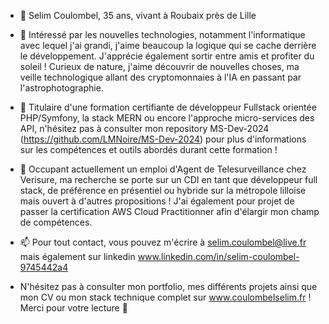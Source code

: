 - 👋 Selim Coulombel, 35 ans, vivant à Roubaix près de Lille
  
- 👀 Intéressé par les nouvelles technologies, notamment l'informatique avec lequel j'ai grandi, j'aime beaucoup la logique qui se cache derrière le développement. J'apprécie également sortir entre amis et profiter du soleil ! Curieux de nature, j'aime découvrir de nouvelles choses, ma veille technologique allant des cryptomonnaies à l'IA en passant par l'astrophotographie.

- 🌱 Titulaire d'une formation certifiante de développeur Fullstack orientée PHP/Symfony, la stack MERN ou encore l'approche micro-services des API, n'hésitez pas à consulter mon repository MS-Dev-2024 (https://github.com/LMNoire/MS-Dev-2024) pour plus d'informations sur les compétences et outils abordés durant cette formation ! 
  
- 💞️ Occupant actuellement un emploi d'Agent de Telesurveillance chez Verisure, ma recherche se porte sur un CDI en tant que développeur full stack, de préférence en présentiel ou hybride sur la métropole lilloise mais ouvert à d'autres propositions ! J'ai également pour projet de passer la certification AWS Cloud Practitionner afin d'élargir mon champ de compétences.

- 📫 Pour tout contact, vous pouvez m'écrire à selim.coulombel@live.fr mais également sur linkedin www.linkedin.com/in/selim-coulombel-9745442a4
-  N'hésitez pas à consulter mon portfolio, mes différents projets ainsi que mon CV ou mon stack technique complet sur www.coulombelselim.fr ! Merci pour votre lecture 👋
  
<!---
LMNoire/LMNoire is a ✨ special ✨ repository because its `README.md` (this file) appears on your GitHub profile.
You can click the Preview link to take a look at your changes.
--->
